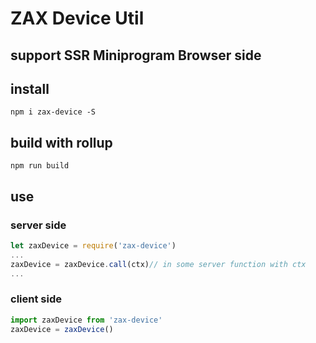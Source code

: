 # ZAX Device Util
## support SSR Miniprogram Browser side

## install

``` base
npm i zax-device -S
```

## build with rollup

``` base
npm run build
```

## use

### server side

``` javascript 
let zaxDevice = require('zax-device')
...
zaxDevice = zaxDevice.call(ctx)// in some server function with ctx
...
```


### client side

``` javascript
import zaxDevice from 'zax-device'
zaxDevice = zaxDevice()
```